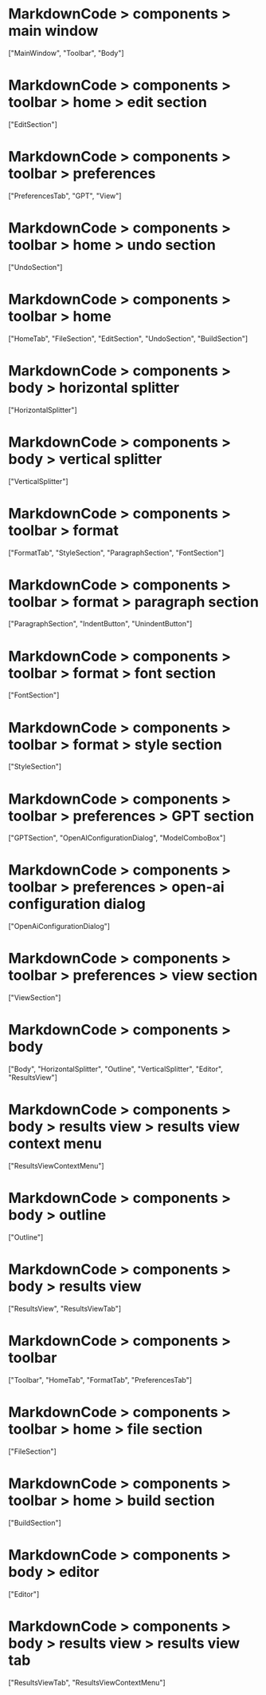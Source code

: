 # MarkdownCode > components > main window
["MainWindow", "Toolbar", "Body"]
# MarkdownCode > components > toolbar > home > edit section
["EditSection"]
# MarkdownCode > components > toolbar > preferences
["PreferencesTab", "GPT", "View"]
# MarkdownCode > components > toolbar > home > undo section
["UndoSection"]
# MarkdownCode > components > toolbar > home
["HomeTab", "FileSection", "EditSection", "UndoSection", "BuildSection"]
# MarkdownCode > components > body > horizontal splitter
["HorizontalSplitter"]
# MarkdownCode > components > body > vertical splitter
["VerticalSplitter"]
# MarkdownCode > components > toolbar > format
["FormatTab", "StyleSection", "ParagraphSection", "FontSection"]
# MarkdownCode > components > toolbar > format > paragraph section
["ParagraphSection", "IndentButton", "UnindentButton"]
# MarkdownCode > components > toolbar > format > font section
["FontSection"]
# MarkdownCode > components > toolbar > format > style section
["StyleSection"]
# MarkdownCode > components > toolbar > preferences > GPT section
["GPTSection", "OpenAIConfigurationDialog", "ModelComboBox"]
# MarkdownCode > components > toolbar > preferences > open-ai configuration dialog
["OpenAiConfigurationDialog"]
# MarkdownCode > components > toolbar > preferences > view section
["ViewSection"]
# MarkdownCode > components > body
["Body", "HorizontalSplitter", "Outline", "VerticalSplitter", "Editor", "ResultsView"]
# MarkdownCode > components > body > results view > results view context menu
["ResultsViewContextMenu"]
# MarkdownCode > components > body > outline
["Outline"]
# MarkdownCode > components > body > results view
["ResultsView", "ResultsViewTab"]
# MarkdownCode > components > toolbar
["Toolbar", "HomeTab", "FormatTab", "PreferencesTab"]
# MarkdownCode > components > toolbar > home > file section
["FileSection"]
# MarkdownCode > components > toolbar > home > build section
["BuildSection"]
# MarkdownCode > components > body > editor
["Editor"]
# MarkdownCode > components > body > results view > results view tab
["ResultsViewTab", "ResultsViewContextMenu"]
